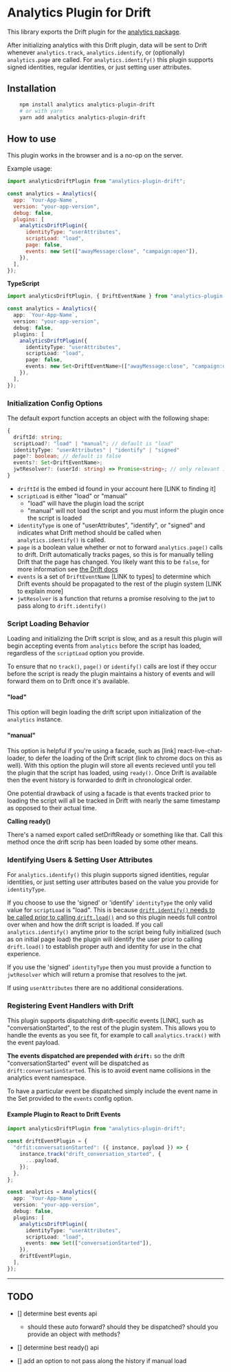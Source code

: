 # Analytics Plugin for Drift

This library exports the Drift plugin for the [analytics package](https://github.com/DavidWells/analytics).

After initializing analytics with this Drift plugin, data will be sent to Drift whenever `analytics.track`, `analytics.identify`, or (optionally) `analytics.page` are called. For `analytics.identify()` this plugin supports signed identities, regular identities, or just setting user attributes.

## Installation

```bash
    npm install analytics analytics-plugin-drift
    # or with yarn
    yarn add analytics analytics-plugin-drift
```

## How to use

This plugin works in the browser and is a no-op on the server.

Example usage:

```js
import analyticsDriftPlugin from "analytics-plugin-drift";

const analytics = Analytics({
  app: `Your-App-Name`,
  version: "your-app-version",
  debug: false,
  plugins: [
    analyticsDriftPlugin({
      identityType: "userAttributes",
      scriptLoad: "load",
      page: false,
      events: new Set(["awayMessage:close", "campaign:open"]),
    }),
  ],
});
```

**TypeScript**

```ts
import analyticsDriftPlugin, { DriftEventName } from "analytics-plugin-drift";

const analytics = Analytics({
  app: `Your-App-Name`,
  version: "your-app-version",
  debug: false,
  plugins: [
    analyticsDriftPlugin({
      identityType: "userAttributes",
      scriptLoad: "load",
      page: false,
      events: new Set<DriftEventName>(["awayMessage:close", "campaign:open"]),
    }),
  ],
});
```

### Initialization Config Options

The default export function accepts an object with the following shape:

```ts
{
  driftId: string;
  scriptLoad?: "load" | "manual"; // default is "load"
  identityType: "userAttributes" | "identify" | "signed"
  page?: boolean; // default is false
  events?: Set<DriftEventName>;
  jwtResolver?: (userId: string) => Promise<string>; // only relevant if identityType = "signed"
}
```

- `driftId` is the embed id found in your account here [LINK to finding it]
- `scriptLoad` is either "load" or "manual"
  - "load" will have the plugin load the script
  - "manual" will not load the script and you must inform the plugin once the script is loaded
- `identityType` is one of "userAttributes", "identify", or "signed" and indicates what Drift method should be called when `analytics.identify()` is called.
- `page` is a boolean value whether or not to forward `analytics.page()` calls to drift. Drift automatically tracks pages, so this is for manually telling Drift that the page has changed. You likely want this to be `false`, for more information see [the Drift docs](https://devdocs.drift.com/docs/contact-properties#driftpage)
- `events` is a set of `DriftEventName` [LINK to types] to determine which Drift events should be propagated to the rest of the plugin system [LINK to explain more]
- `jwtResolver` is a function that returns a promise resolving to the jwt to pass along to `drift.identify()`

### Script Loading Behavior

Loading and initializing the Drift script is slow, and as a result this plugin will begin accepting events from `analytics` before the script has loaded, regardless of the `scriptLoad` option you provide.

To ensure that no `track()`, `page()` or `identify()` calls are lost if they occur before the script is ready the plugin maintains a history of events and will forward them on to Drift once it's available.

#### "load"

This option will begin loading the drift script upon initialization of the `analytics` instance.

#### "manual"

This option is helpful if you're using a facade, such as [link] react-live-chat-loader, to defer the loading of the Drift script (link to chrome docs on this as well). With this option the plugin will store all events recieved until you tell the plugin that the script has loaded, using `ready()`. Once Drift is available then the event history is forwarded to drift in chronological order.

One potential drawback of using a facade is that events tracked prior to loading the script will all be tracked in Drift with nearly the same timestamp as opposed to their actual time.

**Calling ready()**

There's a named export called setDriftReady or something like that. Call this method once the drift scrip has been loaded by some other means.

### Identifying Users & Setting User Attributes

For `analytics.identify()` this plugin supports signed identities, regular identities, or just setting user attributes based on the value you provide for `identityType`.

If you choose to use the 'signed' or 'identify' `identityType` the only valid value for `scriptLoad` is "load". This is because [`drift.identify()` needs to be called prior to calling `drift.load()`](https://devdocs.drift.com/docs/contact-properties#driftidentifyuserid-attributes) and so this plugin needs full control over when and how the drift script is loaded. If you call `analytics.identify()` anytime prior to the script being fully initialized (such as on initial page load) the plugin will identify the user prior to calling `drift.load()` to establish proper auth and identity for use in the chat experience.

If you use the 'signed' `identityType` then you must provide a function to `jwtResolver` which will return a promise that resolves to the jwt.

If using `userAttributes` there are no additional considerations.

### Registering Event Handlers with Drift

This plugin supports dispatching drift-specific events [LINK], such as "conversationStarted", to the rest of the plugin system. This allows you to handle the events as you see fit, for example to call `analytics.track()` with the event payload.

**The events dispatched are prepended with `drift:`** so the drift "conversationStarted" event will be dispatched as `drift:conversationStarted`. This is to avoid event name collisions in the analytics event namespace.

To have a particular event be dispatched simply include the event name in the Set provided to the `events` config option.

#### Example Plugin to React to Drift Events

```ts
import analyticsDriftPlugin from "analytics-plugin-drift";

const driftEventPlugin = {
  "drfit:conversationStarted": ({ instance, payload }) => {
    instance.track("drift_conversation_started", {
      ...payload,
    });
  },
};

const analytics = Analytics({
  app: `Your-App-Name`,
  version: "your-app-version",
  debug: false,
  plugins: [
    analyticsDriftPlugin({
      identityType: "userAttributes",
      scriptLoad: "load",
      events: new Set(["conversationStarted"]),
    }),
    driftEventPlugin,
  ],
});
```

---

## TODO

- [] determine best events api

  - should these auto forward? should they be dispatched? should you provide an object with methods?

- [] determine best ready() api
- [] add an option to not pass along the history if manual load
